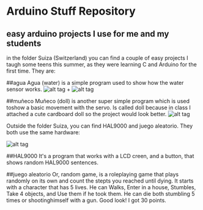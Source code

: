 # Arduino Stuff Repository
## easy arduino projects I use for me and my students 

in the folder Suiza (Switzerland) you can find a couple of easy projects I taugh some teens this summer, as they were learning C and Arduino for the first time. They are:

##agua
Agua (water) is a simple program used to show how the water sensor works. 
![alt tag](http://www.homautomation.org/wp-content/uploads/2014/06/arduino-uno.jpg)
+
![alt tag](https://www.arduino.cc/en/uploads/Tutorial/ExampleCircuit_bb.png)

##muñeco
Muñeco (doll) is another super simple program which is used toshow a basic movement with the servo. Is called doll because in class I attached a cute cardboard doll so the project would look better. 
![alt tag](https://www.arduino.cc/en/uploads/Tutorial/sweep_BB.png)


Outside the folder Suiza, you can find HAL9000 and juego aleatorio. They both use the same hardware:

![alt tag](https://elgatoinquieto.files.wordpress.com/2014/05/crystal-ball-disec3b1o-de-protoboard.jpg)

##HAL9000
It's a program that works with a LCD creen, and a button, that shows random HAL9000 sentences. 

##juego aleatorio 
Or, random game, is a roleplaying game that plays randomly on its own and count the stepts you reached until dying. It starts with a character that has 5 lives. He can Walks, Enter in a house, Stumbles, Take 4 objects, and Use them if he took them. He can die both stumbling 5 times or shootinghimself with a gun. Good look! I got 30 points.
